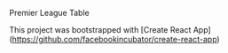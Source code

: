 Premier League Table

This project was bootstrapped with [Create React App]
(https://github.com/facebookincubator/create-react-app)